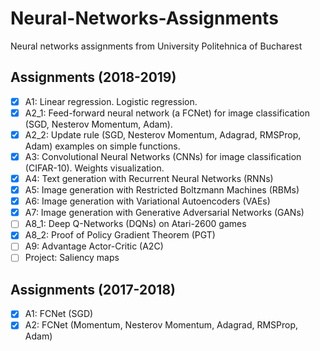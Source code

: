 # Neural-Networks-Assignments
Neural networks assignments from University Politehnica of Bucharest

## Assignments (2018-2019)
- [x] A1: Linear regression. Logistic regression.
- [x] A2_1: Feed-forward neural network (a FCNet) for image classification (SGD, Nesterov Momentum, Adam).
- [x] A2_2: Update rule (SGD, Nesterov Momentum, Adagrad, RMSProp, Adam) examples on simple functions.
- [x] A3: Convolutional Neural Networks (CNNs) for image classification (CIFAR-10). Weights visualization.
- [x] A4: Text generation with Recurrent Neural Networks (RNNs)
- [x] A5: Image generation with Restricted Boltzmann Machines (RBMs)
- [x] A6: Image generation with Variational Autoencoders (VAEs)
- [x] A7: Image generation with Generative Adversarial Networks (GANs)
- [ ] A8_1: Deep Q-Networks (DQNs) on Atari-2600 games
- [x] A8_2: Proof of Policy Gradient Theorem (PGT)
- [ ] A9: Advantage Actor-Critic (A2C)
- [ ] Project: Saliency maps

## Assignments (2017-2018)
- [x] A1: FCNet (SGD)
- [x] A2: FCNet (Momentum, Nesterov Momentum, Adagrad, RMSProp, Adam)
